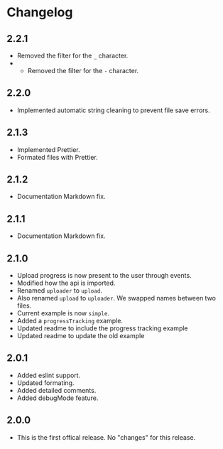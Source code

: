 # Changelog
## 2.2.1
- Removed the filter for the `_` character.
- - Removed the filter for the `-` character.

## 2.2.0
- Implemented automatic string cleaning to prevent file save errors.

## 2.1.3
- Implemented Prettier.
- Formated files with Prettier.

## 2.1.2
- Documentation Markdown fix.

## 2.1.1
- Documentation Markdown fix.

## 2.1.0
- Upload progress is now present to the user through events.
- Modified how the api is imported.
- Renamed `uploader` to `upload`.
- Also renamed `upload` to `uploader`. We swapped names between two files.
- Current example is now `simple`.
- Added a `progressTracking` example.
- Updated readme to include the progress tracking example
- Updated readme to update the old example

## 2.0.1
- Added eslint support.
- Updated formating.
- Added detailed comments.
- Added debugMode feature.

## 2.0.0
- This is the first offical release. No "changes" for this release.
